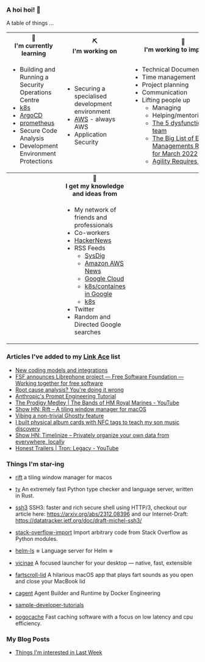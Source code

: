 ### A hoi hoi! 👋

A table of things ...

<table>
    <tr>
        <th>🌱<br/>I'm currently learning</th>
        <th>⛏<br/> I'm working on</th>
        <th>🚧<br/>I'm working to improve on</th>
    </tr>
    <tr>
        <td>
            <ul>
                <li>Building and Running a Security Operations Centre</li>
                <li><a href="https://kubernetes.io/">k8s</a></li>
                <li><a href="https://argoproj.github.io/">ArgoCD</a></li>
                <li><a href="https://prometheus.io/">prometheus</a></li>
                <li>Secure Code Analysis</li>
                <li>Development Environment Protections</li>
            </ul>
        </td>
        <td>
            <ul>
                <li>Securing a specialised development environment</li>
                <li><a href="https://aws.amazon.com/">AWS</a> - always AWS</li>
                <li>Application Security</li>
            </ul>
        </td>
        <td>
            <ul>
                <li>Technical Documentation</li>
                <li>Time management</li>
                <li>Project planning</li>
                <li>Communication</li>
                <li>Lifting people up
                    <ul>
                      <li>Managing</li>
                      <li>Helping/mentoring/coaching</li>
                      <li><a href="https://valid.com/5-dysfunctions-of-a-team/">The 5 dysfunctions of a team</a></li>
                      <li><a href="https://practicallyleading.dev/the-big-list-of-engineering-management-resources-march-2022">The Big List of Engineering Managements Resources - for March 2022</a></li>
                      <li><a href="https://www.industriallogic.com/blog/agility-requires-balance/">Agility Requires Balance</a></li>
                    </ul>
                </li>
            </ul>
        </td>
    </tr>
    <tr>
        <th>&nbsp;</th>
        <th>🏫<br/>I get my knowledge and ideas from</th>
        <th>&nbsp;</th>
    </tr>
    <tr>
        <td>&nbsp;</td>
        <td>
            <ul>
                <li>My network of friends and professionals</li>
                <li>Co-workers</li>
                <li><a href="https://news.ycombinator.com/">HackerNews</a></li>
                <li>RSS Feeds
                    <ul>
                        <li><a href="http://fetchrss.com/rss/5b4e9e358a93f8cc058b4567960404014.xml">SysDig</a></li>
                        <li><a href="https://aws.amazon.com/new/feed/">Amazon AWS News</a></li>
                        <li><a href="https://cloudblog.withgoogle.com/rss/">Google Cloud</a></li>
                        <li><a href="https://cloudblog.withgoogle.com/products/containers-kubernetes/rss/">k8s/containes in Google</a></li>
                        <li><a href="https://kubernetes.io/feed.xml">k8s</a></li>
                    </ul>
                </li>
                <li>Twitter</li>
                <li>Random and Directed Google searches</li>
            </ul>
        </td>
        <td>&nbsp;</td>
    </tr>
</table>

### Articles I've added to my [Link Ace](https://links.pgmac.net.au/) list

* [New coding models and integrations](https://ollama.com/blog/coding-models)
* [FSF announces Librephone project — Free Software Foundation — Working together for free software](https://www.fsf.org/news/librephone-project)
* [Root cause analysis? You're doing it wrong](https://entropicthoughts.com/root-cause-analysis-youre-doing-it-wrong)
* [Anthropic's Prompt Engineering Tutorial](https://github.com/anthropics/prompt-eng-interactive-tutorial)
* [The Prodigy Medley | The Bands of HM Royal Marines - YouTube](https://youtu.be/FJBdGTN56rU?si=w9K1mweFTm3pjYTN)
* [Show HN: Rift – A tiling window manager for macOS](https://github.com/acsandmann/rift)
* [Vibing a non-trivial Ghostty feature](https://mitchellh.com/writing/non-trivial-vibing)
* [I built physical album cards with NFC tags to teach my son music discovery](https://fulghum.io/album-cards)
* [Show HN: Timelinize – Privately organize your own data from everywhere, locally](https://timelinize.com)
* [Honest Trailers | Tron: Legacy - YouTube](https://youtu.be/LSsYT0utKHw?si=jqKWo473xcyKuqJn)

### Things I'm star-ing

* [rift](https://github.com/acsandmann/rift)
  a tiling window manager for macos
* [ty](https://github.com/astral-sh/ty)
  An extremely fast Python type checker and language server, written in Rust.
* [ssh3](https://github.com/francoismichel/ssh3)
  SSH3: faster and rich secure shell using HTTP/3, checkout our article here: https://arxiv.org/abs/2312.08396 and our Internet-Draft: https://datatracker.ietf.org/doc/draft-michel-ssh3/
* [stack-overflow-import](https://github.com/drathier/stack-overflow-import)
  Import arbitrary code from Stack Overflow as Python modules.
* [helm-ls](https://github.com/mrjosh/helm-ls)
  ⎈ Language server for Helm ⎈
* [vicinae](https://github.com/vicinaehq/vicinae)
  A focused launcher for your desktop — native, fast, extensible
* [fartscroll-lid](https://github.com/iannuttall/fartscroll-lid)
  A hilarious macOS app that plays fart sounds as you open and close your MacBook lid
* [cagent](https://github.com/docker/cagent)
  Agent Builder and Runtime by Docker Engineering
* [sample-developer-tutorials](https://github.com/aws-samples/sample-developer-tutorials)
  
* [pogocache](https://github.com/pogocache/pogocache)
  Fast caching software with a focus on low latency and cpu efficiency.

### My Blog Posts

* [Things I'm interested in Last Week](https://pgmac.net.au/last-week/)

